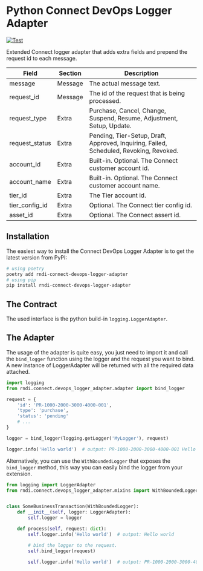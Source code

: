 # Python Connect DevOps Logger Adapter

[![Test](https://github.com/othercodes/python-connect-devops-logger-adapter/actions/workflows/test.yml/badge.svg)](https://github.com/othercodes/python-connect-devops-logger-adapter/actions/workflows/test.yml)

Extended Connect logger adapter that adds extra fields and prepend the request id to each message.

| Field          | Section | Description                                                                            |
|----------------|---------|----------------------------------------------------------------------------------------|
| message        | Message | The actual message text.                                                               |
| request_id     | Message | The id of the request that is being processed.                                         |
| request_type   | Extra   | Purchase, Cancel, Change, Suspend, Resume, Adjustment, Setup, Update.                  |
| request_status | Extra   | Pending, Tier-Setup, Draft, Approved, Inquiring, Failed, Scheduled, Revoking, Revoked. |
| account_id     | Extra   | Built-in. Optional. The Connect customer account id.                                   |
| account_name   | Extra   | Built-in. Optional. The Connect customer account name.                                 |
| tier_id        | Extra   | The Tier account id.                                                                   |
| tier_config_id | Extra   | Optional. The Connect tier config id.                                                  |
| asset_id       | Extra   | Optional. The Connect assert id.                                                       |

## Installation

The easiest way to install the Connect DevOps Logger Adapter is to get the latest version from PyPI:

```bash
# using poetry
poetry add rndi-connect-devops-logger-adapter
# using pip
pip install rndi-connect-devops-logger-adapter
```

## The Contract

The used interface is the python build-in `logging.LoggerAdapter`.

## The Adapter

The usage of the adapter is quite easy, you just need to import it and call the `bind_logger` function using the logger
and the request you want to bind. A new instance of LoggerAdapter will be returned with all the required data attached.

```python
import logging
from rndi.connect.devops_logger_adapter.adapter import bind_logger

request = {
    'id': 'PR-1000-2000-3000-4000-001',
    'type': 'purchase',
    'status': 'pending'
    # ...
}

logger = bind_logger(logging.getLogger('MyLogger'), request)

logger.info('Hello world')  # output: PR-1000-2000-3000-4000-001 Hello world
```

Alternatively, you can use the `WithBoundedLogger` that exposes the `bind_logger` method, this way you can easily bind
the logger from your extension.

```python
from logging import LoggerAdapter
from rndi.connect.devops_logger_adapter.mixins import WithBoundedLogger


class SomeBusinessTransaction(WithBoundedLogger):
    def __init__(self, logger: LoggerAdapter):
        self.logger = logger

    def process(self, request: dict):
        self.logger.info('Hello world')  # output: Hello world

        # bind the logger to the request. 
        self.bind_logger(request)

        self.logger.info('Hello world')  # output: PR-1000-2000-3000-4000-001 Hello world
```
